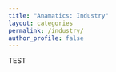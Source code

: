 ```yaml
---
title: "Anamatics: Industry"
layout: categories
permalink: /industry/
author_profile: false
---
```

TEST
